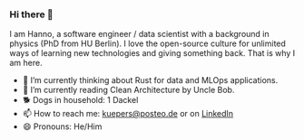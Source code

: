 ### Hi there 👋

I am Hanno, a software engineer / data scientist with a background in physics (PhD from HU Berlin). I love the open-source culture for unlimited ways of learning new technologies and giving something back. That is why I am here.

- 🔭 I’m currently thinking about Rust for data and MLOps applications.
- 🌱 I’m currently reading Clean Architecture by Uncle Bob.
- 🐕 Dogs in household: 1 Dackel
- 📫 How to reach me: kuepers@posteo.de or on [LinkedIn](https://www.linkedin.com/in/hanno-kupers/)
- 😄 Pronouns: He/Him
